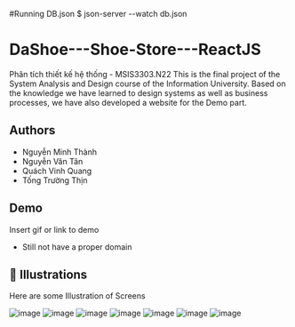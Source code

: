 #Running DB.json
$ json-server --watch db.json


# DaShoe---Shoe-Store---ReactJS
Phân tích thiết kế hệ thống - MSIS3303.N22
This is the final project of the System Analysis and Design course of the Information University. Based on the knowledge we have learned to design systems as well as business processes, we have also developed a website for the Demo part.


## Authors

- Nguyễn Minh Thành
- Nguyễn Văn Tân
- Quách Vinh Quang
- Tống Trường Thịn
## Demo

Insert gif or link to demo
- Still not have a proper domain

## :checkered_flag: Illustrations
 
Here are some Illustration of Screens

![image](https://github.com/MinhTh2nh/DaShoe---Shoe-Store---ReactJS/assets/96544543/adec67ce-c77f-4f8e-815e-2c9199ef0fe0)
![image](https://github.com/MinhTh2nh/DaShoe---Shoe-Store---ReactJS/assets/96544543/a8f8e603-492e-406e-afc2-6a1689b53b13)
![image](https://github.com/MinhTh2nh/DaShoe---Shoe-Store---ReactJS/assets/96544543/26f695bb-42fe-4858-a0e9-cb765d0be435)
![image](https://github.com/MinhTh2nh/DaShoe---Shoe-Store---ReactJS/assets/96544543/c47da8b2-3e3c-4e6a-ae0f-6580ef2e4d40)
![image](https://github.com/MinhTh2nh/DaShoe---Shoe-Store---ReactJS/assets/96544543/000dca4d-dcf8-4ea9-8acd-69867053fcf7)
![image](https://github.com/MinhTh2nh/DaShoe---Shoe-Store---ReactJS/assets/96544543/5cf3b8e0-f853-4e45-bb08-a8827cb3b0df)
![image](https://github.com/MinhTh2nh/DaShoe---Shoe-Store---ReactJS/assets/96544543/5dfb8acd-45a0-4866-a577-eced36386385)


